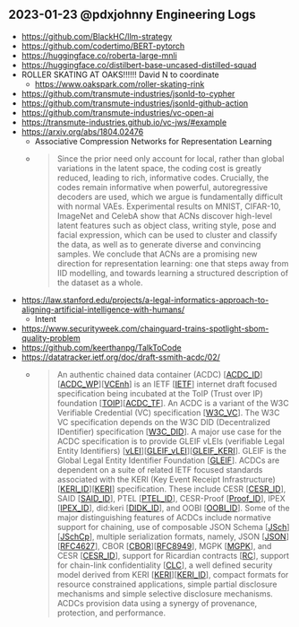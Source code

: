 ## 2023-01-23 @pdxjohnny Engineering Logs

- https://github.com/BlackHC/llm-strategy
- https://github.com/codertimo/BERT-pytorch
- https://huggingface.co/roberta-large-mnli
- https://huggingface.co/distilbert-base-uncased-distilled-squad
- ROLLER SKATING AT OAKS!!!!!! David N to coordinate
  - https://www.oakspark.com/roller-skating-rink
- https://github.com/transmute-industries/jsonld-to-cypher
- https://github.com/transmute-industries/jsonld-github-action
- https://github.com/transmute-industries/vc-open-ai
- https://transmute-industries.github.io/vc-jws/#example
- https://arxiv.org/abs/1804.02476
  - Associative Compression Networks for Representation Learning
  - > Since the prior need only account for local, rather than global variations in the latent space, the coding cost is greatly reduced, leading to rich, informative codes. Crucially, the codes remain informative when powerful, autoregressive decoders are used, which we argue is fundamentally difficult with normal VAEs. Experimental results on MNIST, CIFAR-10, ImageNet and CelebA show that ACNs discover high-level latent features such as object class, writing style, pose and facial expression, which can be used to cluster and classify the data, as well as to generate diverse and convincing samples. We conclude that ACNs are a promising new direction for representation learning: one that steps away from IID modelling, and towards learning a structured description of the dataset as a whole.
- https://law.stanford.edu/projects/a-legal-informatics-approach-to-aligning-artificial-intelligence-with-humans/
  - Intent
- https://www.securityweek.com/chainguard-trains-spotlight-sbom-quality-problem
- https://github.com/keerthanpg/TalkToCode
- https://datatracker.ietf.org/doc/draft-ssmith-acdc/02/
  - > An authentic chained data container (ACDC) [[ACDC_ID](https://www.ietf.org/archive/id/draft-ssmith-acdc-02.html#ACDC_ID)][[ACDC_WP](https://www.ietf.org/archive/id/draft-ssmith-acdc-02.html#ACDC_WP)][[VCEnh](https://www.ietf.org/archive/id/draft-ssmith-acdc-02.html#VCEnh)] is an IETF [[IETF](https://www.ietf.org/archive/id/draft-ssmith-acdc-02.html#IETF)] internet draft focused specification being incubated at the ToIP (Trust over IP) foundation [[TOIP](https://www.ietf.org/archive/id/draft-ssmith-acdc-02.html#TOIP)][[ACDC_TF](https://www.ietf.org/archive/id/draft-ssmith-acdc-02.html#ACDC_TF)]. An ACDC is a variant of the W3C Verifiable Credential (VC) specification [[W3C_VC](https://www.ietf.org/archive/id/draft-ssmith-acdc-02.html#W3C_VC)]. The W3C VC specification depends on the W3C DID (Decentralized IDentifier) specification [[W3C_DID](https://www.ietf.org/archive/id/draft-ssmith-acdc-02.html#W3C_DID)]. A major use case for the ACDC specification is to provide GLEIF vLEIs (verifiable Legal Entity Identifiers) [[vLEI](https://www.ietf.org/archive/id/draft-ssmith-acdc-02.html#vLEI)][[GLEIF_vLEI](https://www.ietf.org/archive/id/draft-ssmith-acdc-02.html#GLEIF_vLEI)][[GLEIF_KERI](https://www.ietf.org/archive/id/draft-ssmith-acdc-02.html#GLEIF_KERI)]. GLEIF is the Global Legal Entity Identifier Foundation [[GLEIF](https://www.ietf.org/archive/id/draft-ssmith-acdc-02.html#GLEIF)]. ACDCs are dependent on a suite of related IETF focused standards associated with the KERI (Key Event Receipt Infrastructure) [[KERI_ID](https://www.ietf.org/archive/id/draft-ssmith-acdc-02.html#KERI_ID)][[KERI](https://www.ietf.org/archive/id/draft-ssmith-acdc-02.html#KERI)] specification. These include CESR [[CESR_ID](https://www.ietf.org/archive/id/draft-ssmith-acdc-02.html#CESR_ID)], SAID [[SAID_ID](https://www.ietf.org/archive/id/draft-ssmith-acdc-02.html#SAID_ID)], PTEL [[PTEL_ID](https://www.ietf.org/archive/id/draft-ssmith-acdc-02.html#PTEL_ID)], CESR-Proof [[Proof_ID](https://www.ietf.org/archive/id/draft-ssmith-acdc-02.html#Proof_ID)], IPEX [[IPEX_ID](https://www.ietf.org/archive/id/draft-ssmith-acdc-02.html#IPEX_ID)], did:keri [[DIDK_ID](https://www.ietf.org/archive/id/draft-ssmith-acdc-02.html#DIDK_ID)], and OOBI [[OOBI_ID](https://www.ietf.org/archive/id/draft-ssmith-acdc-02.html#OOBI_ID)]. Some of the major distinguishing features of ACDCs include normative support for chaining, use of composable JSON Schema [[JSch](https://www.ietf.org/archive/id/draft-ssmith-acdc-02.html#JSch)][[JSchCp](https://www.ietf.org/archive/id/draft-ssmith-acdc-02.html#JSchCp)], multiple serialization formats, namely, JSON [[JSON](https://www.ietf.org/archive/id/draft-ssmith-acdc-02.html#JSON)][[RFC4627](https://www.ietf.org/archive/id/draft-ssmith-acdc-02.html#RFC4627)], CBOR [[CBOR](https://www.ietf.org/archive/id/draft-ssmith-acdc-02.html#CBOR)][[RFC8949](https://www.ietf.org/archive/id/draft-ssmith-acdc-02.html#RFC8949)], MGPK [[MGPK](https://www.ietf.org/archive/id/draft-ssmith-acdc-02.html#MGPK)], and CESR [[CESR_ID](https://www.ietf.org/archive/id/draft-ssmith-acdc-02.html#CESR_ID)], support for Ricardian contracts [[RC](https://www.ietf.org/archive/id/draft-ssmith-acdc-02.html#RC)], support for chain-link confidentiality [[CLC](https://www.ietf.org/archive/id/draft-ssmith-acdc-02.html#CLC)], a well defined security model derived from KERI [[KERI](https://www.ietf.org/archive/id/draft-ssmith-acdc-02.html#KERI)][[KERI_ID](https://www.ietf.org/archive/id/draft-ssmith-acdc-02.html#KERI_ID)], compact formats for resource constrained applications, simple partial disclosure mechanisms and simple selective disclosure mechanisms. ACDCs provision data using a synergy of provenance, protection, and performance.
